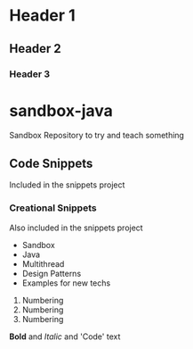 # Header 1
## Header 2
### Header 3

# sandbox-java
Sandbox Repository to try and teach something
## Code Snippets
Included in the snippets project
### Creational Snippets
Also included in the snippets project

- Sandbox
- Java
- Multithread
- Design Patterns
- Examples for new techs

1. Numbering
2. Numbering
3. Numbering

**Bold** and _Italic_ and 'Code' text 
